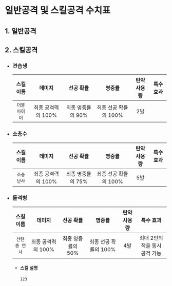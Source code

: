# 일반공격 및 스킬공격 수치표

## 1. 일반공격

## 2. 스킬공격
* ### 견습생
    | 스킬 이름 | 데미지 | 선공 확률 | 명중률 | 탄약 사용량 | 특수 효과 |
    | :---: | :---: | :---: | :---: | :---: | :---: |
    | `더블파이어` | 최종 공격력의 100% | 최종 명중률의 90% | 최종 선공 확률의 100% | 2발 | |
    
* ### 소총수
    | 스킬 이름 | 데미지 | 선공 확률 | 명중률 | 탄약 사용량 | 특수 효과 |
    | :---: | :---: | :---: | :---: | :---: | :---: |
    | `소총 난사` | 최종 공격력의 100% | 최종 명중률의 75% | 최종 선공 확률의 100% | 5발 | |
    
* ### 돌격병
    | 스킬 이름 | 데미지 | 선공 확률 | 명중률 | 탄약 사용량 | 특수 효과 |
    | :---: | :---: | :---: | :---: | :---: | :---: |
    | `산탄총 연사` | 최종 공격력의 100% | 최종 명중률의 50% | 최종 선공 확률의 100% | 4발 | 최대 2인의 적을 동시 공격 가능 |
    + #### 스킬 설명
          123
